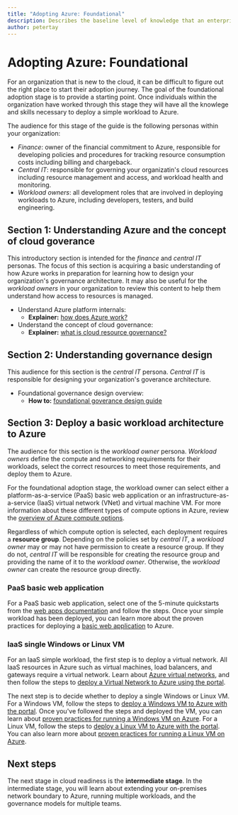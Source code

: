 ```yaml
---
title: "Adopting Azure: Foundational" 
description: Describes the baseline level of knowledge that an enterprise requires to adopt Azure
author: petertay
---
```


# Adopting Azure: Foundational

For an organization that is new to the cloud, it can be difficult to figure out the right place to start their adoption journey. The goal of the foundational adoption stage is to provide a starting point. Once individuals within the organization have worked through this stage they will have all the knowlege and skills necessary to deploy a simple workload to Azure.

The audience for this stage of the guide is the following personas within your organization:

- *Finance*: owner of the financial commitment to Azure, responsible for developing policies and procedures for tracking resource consumption costs including billing and chargeback.
- *Central IT*: responsible for governing your organizatin's cloud resources including resource management and access, and workload health and monitoring.
- *Workload owners*: all development roles that are involved in deploying workloads to Azure, including developers, testers, and build engineering.

## Section 1: Understanding Azure and the concept of cloud goverance

This introductory section is intended for the *finance* and *central IT* personas. The focus of this section is acquiring a basic understanding of how Azure works in preparation for learning how to design your organization's governance architecture. It may also be useful for the *workload owners* in your organization to review this content to help them understand how access to resources is managed.

* Understand Azure platform internals:
    - **Explainer:** [how does Azure work?](azure-explainer.md)
* Understand the concept of cloud governance:
    - **Explainer:** [what is cloud resource governance?](governance-explainer.md)

## Section 2: Understanding governance design

This audience for this section is the *central IT* persona. *Central IT* is responsible for designing your organization's goverance architecture. 

* Foundational governance design overview:
    - **How to:** [foundational goverance design guide](governance-how-to.md)

## Section 3: Deploy a basic workload architecture to Azure

The audience for this section is the *workload owner* persona. *Workload owners* define the compute and networking requirements for their workloads, select the correct resources to meet those requirements, and deploy them to Azure. 

For the foundational adoption stage, the workload owner can select either a platform-as-a-service (PaaS) basic web application or an infrastructure-as-a-service (IaaS) virtual network (VNet) and virtual machine VM. For more information about these different types of compute options in Azure, review the [overview of Azure compute options](/azure/architecture/guide/technology-choices/compute-overview?toc=/azure/architecture/cloud-adoption-guide/toc.json).

Regardless of which compute option is selected, each deployment requires a **resource group**. Depending on the policies set by *central IT*, a *workload owner* may or may not have permission to create a resource group. If they do not, *central IT* will be responsible for creating the resource group and providing the name of it to the *workload owner*. Otherwise, the *workload owner* can create the resource group directly.

### PaaS basic web application

For a PaaS basic web application, select one of the 5-minute quickstarts from the [web apps documentation](/azure/app-service?toc=/azure/architecture/cloud-adoption-guide/toc.json) and follow the steps. Once your simple workload has been deployed, you can learn more about the proven practices for deploying a [basic web application](/azure/architecture/reference-architectures/app-service-web-app/basic-web-app?toc=/azure/architecture/cloud-adoption-guide/toc.json) to Azure.

### IaaS single Windows or Linux VM

For an IaaS simple workload, the first step is to deploy a virtual network. All IaaS resources in Azure such as virtual machines, load balancers, and gateways require a virtual network. Learn about [Azure virtual networks](/azure/virtual-network/virtual-networks-overview?toc=/azure/architecture/cloud-adoption-guide/toc.json), and then follow the steps to [deploy a Virtual Network to Azure using the portal](/azure/virtual-network/quick-create-portal?toc=/azure/architecture/cloud-adoption-guide/toc.json).

The next step is to decide whether to deploy a single Windows or Linux VM. For a Windows VM, follow the steps to [deploy a Windows VM to Azure with the portal](/azure/virtual-machines/windows/quick-create-portal?toc=/azure/architecture/cloud-adoption-guide/toc.json). Once you've followed the steps and deployed the VM, you can learn about [proven practices for running a Windows VM on Azure](/azure/architecture/reference-architectures/virtual-machines-windows/single-vm?toc=/azure/architecture/cloud-adoption-guide/toc.json). For a Linux VM, follow the steps to [deploy a Linux VM to Azure with the portal](/azure/virtual-machines/linux/quick-create-portal?toc=/azure/architecture/cloud-adoption-guide/toc.json). You can also learn more about [proven practices for running a Linux VM on Azure](/azure/architecture/reference-architectures/virtual-machines-linux/single-vm?toc=/azure/architecture/cloud-adoption-guide/toc.json).

## Next steps

The next stage in cloud readiness is the **intermediate stage**. In the intermediate stage, you will learn about extending your on-premises network boundary to Azure, running multiple workloads, and the governance models for multiple teams. 
